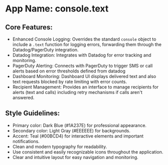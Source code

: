 # **App Name**: console.text

## Core Features:

- Enhanced Console Logging: Overrides the standard `console` object to include a `.text` function for logging errors, forwarding them through the Datadog/PagerDuty integration.
- Datadog Integration: Integrates with Datadog for error tracking and monitoring.
- PagerDuty Alerting: Connects with PagerDuty to trigger SMS or call alerts based on error thresholds defined from datadog
- Dashboard Monitoring: Dashboard UI displays delivered text and also text requests blocked by rate limiting with error counts.
- Recipient Management: Provides an interface to manage recipients for alerts (text and calls) including retry mechanisms if calls aren't answered.

## Style Guidelines:

- Primary color: Dark Blue (#1A237E) for professional appearance.
- Secondary color: Light Gray (#EEEEEE) for backgrounds.
- Accent: Teal (#00BCD4) for interactive elements and important notifications.
- Clean and modern typography for readability.
- Use consistent and easily recognizable icons throughout the application.
- Clear and intuitive layout for easy navigation and monitoring.